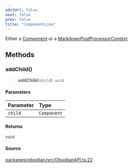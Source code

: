 ```yaml
---
editUrl: false
next: false
prev: false
title: "ComponentLike"
---
```


Either a [Component](https://docs.obsidian.md/Reference/TypeScript+API/Component) or a [MarkdownPostProcessorContext](https://docs.obsidian.md/Reference/TypeScript+API/MarkdownPostProcessorContext).

## Methods

### addChild()

> **addChild**(`child`): `void`

#### Parameters

| Parameter | Type |
| :------ | :------ |
| `child` | `Component` |

#### Returns

`void`

#### Source

[packages/obsidian/src/ObsidianAPI.ts:22](https://github.com/mProjectsCode/obsidian-meta-bind-plugin/blob/8e08e1ccdd48957df7fc9ebdd7577cd62133b8ff/packages/obsidian/src/ObsidianAPI.ts#L22)
